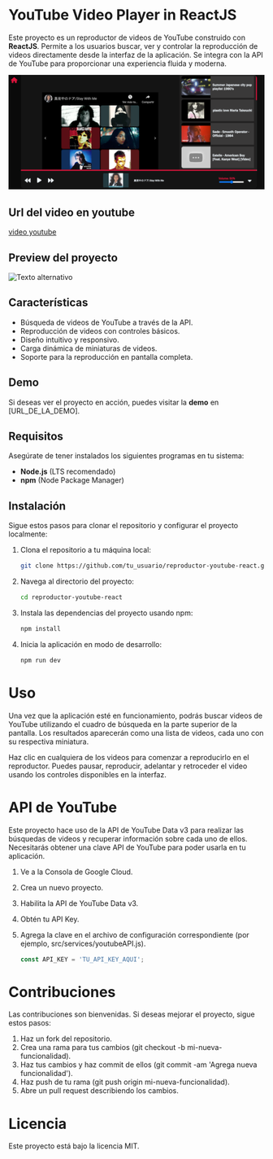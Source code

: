 
# YouTube Video Player in ReactJS

Este proyecto es un reproductor de videos de YouTube construido con **ReactJS**. Permite a los usuarios buscar, ver y controlar la reproducción de videos directamente desde la interfaz de la aplicación. Se integra con la API de YouTube para proporcionar una experiencia fluida y moderna.

![YouTube Player](./capture/foto-youtube.png)
## Url del video en youtube
[video youtube](https://youtu.be/eQlewUEDmng)
## Preview del proyecto

![Texto alternativo](./capture/screen-capture.gif)


## Características

- Búsqueda de videos de YouTube a través de la API.
- Reproducción de videos con controles básicos.
- Diseño intuitivo y responsivo.
- Carga dinámica de miniaturas de videos.
- Soporte para la reproducción en pantalla completa.

## Demo

Si deseas ver el proyecto en acción, puedes visitar la **demo** en [URL_DE_LA_DEMO].

## Requisitos

Asegúrate de tener instalados los siguientes programas en tu sistema:

- **Node.js** (LTS recomendado)
- **npm** (Node Package Manager)

## Instalación

Sigue estos pasos para clonar el repositorio y configurar el proyecto localmente:

1. Clona el repositorio a tu máquina local:

   ```bash
   git clone https://github.com/tu_usuario/reproductor-youtube-react.git
2. Navega al directorio del proyecto:
   
   ```bash
   cd reproductor-youtube-react
3. Instala las dependencias del proyecto usando npm:

   ```bash
   npm install
4. Inicia la aplicación en modo de desarrollo:

   ```bash
   npm run dev   

# Uso

Una vez que la aplicación esté en funcionamiento, podrás buscar videos de YouTube utilizando el cuadro de búsqueda en la parte superior de la pantalla. Los resultados aparecerán como una lista de videos, cada uno con su respectiva miniatura.

Haz clic en cualquiera de los videos para comenzar a reproducirlo en el reproductor. Puedes pausar, reproducir, adelantar y retroceder el video usando los controles disponibles en la interfaz.

# API de YouTube

Este proyecto hace uso de la API de YouTube Data v3 para realizar las búsquedas de videos y recuperar información sobre cada uno de ellos. Necesitarás obtener una clave API de YouTube para poder usarla en tu aplicación.

1. Ve a la Consola de Google Cloud.
2. Crea un nuevo proyecto.
3. Habilita la API de YouTube Data v3.
4. Obtén tu API Key.
5. Agrega la clave en el archivo de configuración correspondiente (por ejemplo, src/services/youtubeAPI.js).

    ```javascript
    const API_KEY = 'TU_API_KEY_AQUI';

# Contribuciones

Las contribuciones son bienvenidas. Si deseas mejorar el proyecto, sigue estos pasos:

1. Haz un fork del repositorio.
2. Crea una rama para tus cambios (git checkout -b mi-nueva-funcionalidad).
3. Haz tus cambios y haz commit de ellos (git commit -am 'Agrega nueva funcionalidad').
4. Haz push de tu rama (git push origin mi-nueva-funcionalidad).
5. Abre un pull request describiendo los cambios.

# Licencia
Este proyecto está bajo la licencia MIT.